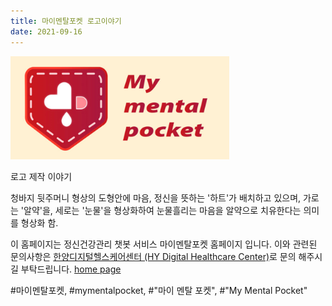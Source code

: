 ```yaml
---
title: 마이멘탈포켓 로고이야기
date: 2021-09-16
---
```


<img src="https://github.com/Rugger12/MyMentalPocket_homepage/blob/master/src/site/images/MyMentalPocket_LOGOb.png?raw=true" width="350">

로고 제작 이야기

청바지 뒷주머니 형상의 도형안에 마음, 정신을 뜻하는 '하트'가 배치하고 있으며, 
가로는 '알약'을, 세로는 '눈물'을 형상화하여 눈물흘리는 마음을 알약으로 치유한다는 의미를 형상화 함.

이 홈페이지는 정신건강관리 챗봇 서비스 마이멘탈포켓 홈페이지 입니다. 이와 관련된 문의사항은 <a href="https://digitalhealthcare.or.kr">한양디지털헬스케어센터 (HY Digital Healthcare Center)</a>로 문의 해주시길 부탁드립니다. [home page](/)

#마이멘탈포켓, #mymentalpocket, #"마이 멘탈 포켓", #"My Mental Pocket"


